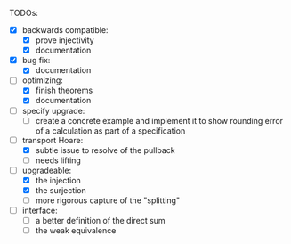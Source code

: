 TODOs:
- [x] backwards compatible:
    - [x] prove injectivity
    - [x] documentation
- [x] bug fix:
    - [x] documentation
- [ ] optimizing:
    - [x] finish theorems 
    - [x] documentation
- [ ] specify upgrade:
    - [ ] create a concrete example and implement it to show rounding error of a calculation as part of a specification
- [ ] transport Hoare:
    - [x] subtle issue to resolve of the pullback 
    - [ ] needs lifting 
- [ ] upgradeable:
    - [x] the injection 
    - [x] the surjection
    - [ ] more rigorous capture of the "splitting"
- [ ] interface:
    - [ ] a better definition of the direct sum
    - [ ] the weak equivalence
